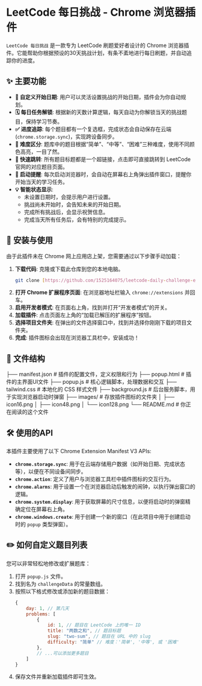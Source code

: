 # LeetCode 每日挑战 - Chrome 浏览器插件

`LeetCode 每日挑战` 是一款专为 LeetCode 刷题爱好者设计的 Chrome 浏览器插件。它能帮助你根据预设的30天挑战计划，有条不紊地进行每日刷题，并自动追踪你的进度。


## ✨ 主要功能

* **📅 自定义开始日期**: 用户可以灵活设置挑战的开始日期，插件会为你自动规划。
* **🗓️ 每日任务解锁**: 根据新的天数计算逻辑，每天自动为你解锁当天的挑战题目，保持学习节奏。
* **✅ 进度追踪**: 每个题目都有一个复选框，完成状态会自动保存在云端 (`chrome.storage.sync`)，实现跨设备同步。
* **🎨 难度区分**: 题库中的题目根据“简单”、“中等”、“困难”三种难度，使用不同颜色高亮，一目了然。
* **🔗 快速跳转**: 所有题目标题都是一个超链接，点击即可直接跳转到 LeetCode 官网的对应题目页面。
* **🚀 启动提醒**: 每次启动浏览器时，会自动在屏幕右上角弹出插件窗口，提醒你开始当天的学习任务。
* **💡 智能状态显示**:
    * 未设置日期时，会提示用户进行设置。
    * 挑战尚未开始时，会告知未来的开始日期。
    * 完成所有挑战后，会显示祝贺信息。
    * 完成当天所有任务后，会有特别的完成提示。

## 🚀 安装与使用

由于此插件未在 Chrome 网上应用店上架，您需要通过以下步骤手动加载：

1.  **下载代码**: 克隆或下载此仓库到您的本地电脑。
    ```bash
    git clone [https://github.com/1525164075/leetcode-daily-challenge-extension.git](https://github.com/1525164075/leetcode-daily-challenge-extension.git)
    ```
2.  **打开 Chrome 扩展程序页面**: 在浏览器地址栏输入 `chrome://extensions` 并回车。
3.  **启用开发者模式**: 在页面右上角，找到并打开“开发者模式”的开关。
4.  **加载插件**: 点击页面左上角的“加载已解压的扩展程序”按钮。
5.  **选择项目文件夹**: 在弹出的文件选择窗口中，找到并选择你刚刚下载的项目文件夹。
6.  **完成**: 插件图标会出现在浏览器工具栏中，安装成功！

## 📁 文件结构
├── manifest.json       # 插件的配置文件，定义权限和行为
├── popup.html          # 插件的主界面UI文件
├── popup.js            # 核心逻辑脚本，处理数据和交互
├── tailwind.css        # 本地化的 CSS 样式文件
├── background.js       # 后台服务脚本，用于实现浏览器启动时弹窗
├── images/             # 存放插件图标的文件夹
│   ├── icon16.png
│   ├── icon48.png
│   └── icon128.png
└── README.md           # 你正在阅读的这个文件

## 🛠️ 使用的API

本插件主要使用了以下 Chrome Extension Manifest V3 APIs:

* **`chrome.storage.sync`**: 用于在云端存储用户数据（如开始日期、完成状态等），以便在不同设备间同步。
* **`chrome.action`**: 定义了用户与浏览器工具栏中插件图标的交互行为。
* **`chrome.alarms`**: 用于设置一个在浏览器启动后触发的闹钟，以执行弹出窗口的逻辑。
* **`chrome.system.display`**: 用于获取屏幕的尺寸信息，以便将启动时的弹窗精确定位在屏幕右上角。
* **`chrome.windows.create`**: 用于创建一个新的窗口（在此项目中用于创建启动时的 `popup` 类型弹窗）。

## ✏️ 如何自定义题目列表

您可以非常轻松地修改或扩展题库：

1.  打开 `popup.js` 文件。
2.  找到名为 `challengeData` 的常量数组。
3.  按照以下格式修改或添加新的题目数据：
    ```javascript
    {
        day: 1, // 第几天
        problems: [
            {
                id: 1, // 题目在 LeetCode 上的唯一 ID
                title: "两数之和", // 题目标题
                slug: "two-sum", // 题目在 URL 中的 slug
                difficulty: "简单" // 难度：'简单', '中等', 或 '困难'
            },
            // ...可以添加更多题目
        ]
    }
    ```
4.  保存文件并重新加载插件即可生效。
